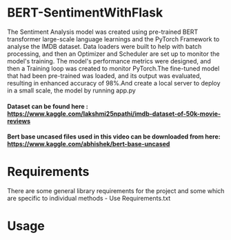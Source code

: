 # BERT-SentimentWithFlask

The Sentiment Analysis model was created using pre-trained BERT transformer large-scale language learnings and the PyTorch Framework to analyse the IMDB dataset. Data loaders were built to help with batch processing, and then an Optimizer and Scheduler are set up to monitor the model's training.
The model's performance metrics were designed, and then a Training loop was created to monitor PyTorch.The fine-tuned model that had been pre-trained was loaded, and its output was evaluated, resulting in enhanced accuracy of 98%.And  create a local server to deploy in a small scale, the model by running app.py

#### Dataset can be found here : https://www.kaggle.com/lakshmi25npathi/imdb-dataset-of-50k-movie-reviews
#### Bert base uncased files used in this video can be downloaded from here: https://www.kaggle.com/abhishek/bert-base-uncased
# Requirements
 There are some general library requirements for the project and some which are specific to individual methods - Use Requirements.txt

# Usage

